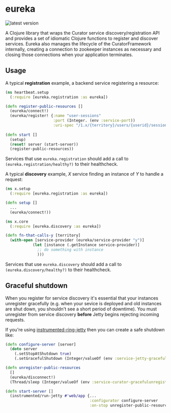 # eureka

![latest version](http://clojars.brislabs.com/eureka/latest-version.svg)

A Clojure library that wraps the Curator service discovery/registration API and provides a set of idiomatic Clojure functions to register and discover services. Eureka also manages the lifecycle of the CuratorFramework internally, creating a connection to zookeeper instances as necessary and closing those connections when your application terminates.

## Usage

A typical **registration** example, a backend service registering a resource:

```clj
(ns heartbeat.setup
  (:require [eureka.registration :as eureka])

(defn register-public-resources []
  (eureka/connect!)
  (eureka/register! {:name "user-sessions"
                     :port (Integer. (env :service-port))
                     :uri-spec "/1.x/{territory}/users/{userid}/sessions/{devicetype}/{app}"}))
                     
(defn start []
  (setup)
  (reset! server (start-server))
  (register-public-resources))
```

Services that use `eureka.registration` should add a call to `(eureka.registration/healthy?)` to their healthcheck.

A typical **discovery** example, _X_ service finding an instance of _Y_ to handle a request:

```clj
(ns x.setup
  (:require [eureka.registration :as eureka])

(defn setup []
  ...
  (eureka/connect!))
```

```clj
(ns x.core
  (:require [eureka.discovery :as eureka])

(defn fn-that-calls-y [territory]
  (with-open [service-provider (eureka/service-provider "y")]
            (let [instance (.getInstance service-provider)]
              ;; do something with instance
              )))

```

Services that use `eureka.discovery` should add a call to `(eureka.discovery/healthy?)` to their healthcheck.

## Graceful shutdown

When you register for service discovery it's essential that your instances unregister gracefully (e.g. when your sevice is deployed and old instances are shut down, you shouldn't see a short period of downtime). You must unregister from service discovery **before** Jetty begins rejecting incoming requests.

If you're using [instrumented-ring-jetty](http://github.brislabs.com/libraries/instrumented-ring-jetty) then you can create a safe shutdown like:

```clj
(defn configure-server [server]
  (doto server
    (.setStopAtShutdown true)
    (.setGracefulShutdown (Integer/valueOf (env :service-jetty-gracefulshutdown-millis)))))

(defn unregister-public-resources
  []
  (eureka/disconnect!)
  (Thread/sleep (Integer/valueOf (env :service-curator-gracefulunregister-millis))))

(defn start-server []
  (instrumented/run-jetty #'web/app {...
                                     :configurator configure-server
                                     :on-stop unregister-public-resources}))
```
